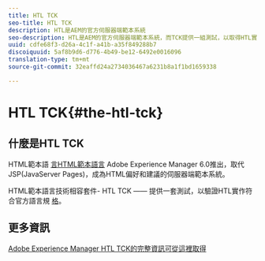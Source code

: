```yaml
---
title: HTL TCK
seo-title: HTL TCK
description: HTL是AEM的官方伺服器端範本系統
seo-description: HTL是AEM的官方伺服器端範本系統，而TCK提供一組測試，以取得HTL實作的認證。
uuid: cdfe68f3-d26a-4c1f-a41b-a35f849288b7
discoiquuid: 5af8b9d6-d776-4b49-be12-6492e0016096
translation-type: tm+mt
source-git-commit: 32eaffd24a2734036467a6231b8a1f1bd1659338

---
```



# HTL TCK{#the-htl-tck}

## 什麼是HTL TCK

HTML範本語 [言HTML範本語言](https://docs.adobe.com/docs/en/htl.html "(HTL)簡介（先前稱為Sightly）是隨") Adobe Experience Manager [](http://www.adobe.com/solutions/web-experience-management.html) 6.0推出，取代JSP(JavaServer Pages)，成為HTML偏好和建議的伺服器端範本系統。

HTML範本語言技術相容套件- HTL TCK —— 提供一套測試，以驗證HTL實作符合官方語言規 [格](https://github.com/adobe/htl-spec)。

## 更多資訊

[Adobe Experience Manager HTL TCK的完整資訊可從這裡取得](https://github.com/adobe/htl-tck)

